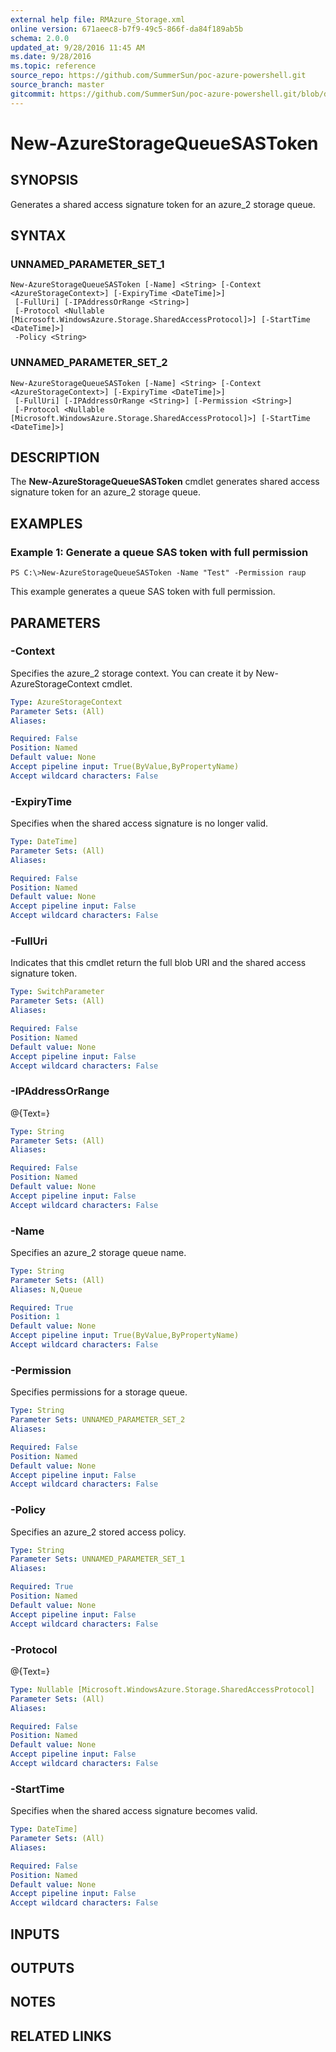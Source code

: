 ```yaml
---
external help file: RMAzure_Storage.xml
online version: 671aeec8-b7f9-49c5-866f-da84f189ab5b
schema: 2.0.0
updated_at: 9/28/2016 11:45 AM
ms.date: 9/28/2016
ms.topic: reference
source_repo: https://github.com/SummerSun/poc-azure-powershell.git
source_branch: master
gitcommit: https://github.com/SummerSun/poc-azure-powershell.git/blob/d8e0dffd31e2c18c8974bff2988471f35271ce83/azureps-cmdlets-docs/Storage/v1.0/New-AzureStorageQueueSASToken.md
---
```


# New-AzureStorageQueueSASToken
## SYNOPSIS
Generates a shared access signature token for an azure_2 storage queue.

## SYNTAX

### UNNAMED_PARAMETER_SET_1
```
New-AzureStorageQueueSASToken [-Name] <String> [-Context <AzureStorageContext>] [-ExpiryTime <DateTime]>]
 [-FullUri] [-IPAddressOrRange <String>]
 [-Protocol <Nullable [Microsoft.WindowsAzure.Storage.SharedAccessProtocol]>] [-StartTime <DateTime]>]
 -Policy <String>
```

### UNNAMED_PARAMETER_SET_2
```
New-AzureStorageQueueSASToken [-Name] <String> [-Context <AzureStorageContext>] [-ExpiryTime <DateTime]>]
 [-FullUri] [-IPAddressOrRange <String>] [-Permission <String>]
 [-Protocol <Nullable [Microsoft.WindowsAzure.Storage.SharedAccessProtocol]>] [-StartTime <DateTime]>]
```

## DESCRIPTION
The **New-AzureStorageQueueSASToken** cmdlet generates shared access signature token for an azure_2 storage queue.

## EXAMPLES

### Example 1: Generate a queue SAS token with full permission
```
PS C:\>New-AzureStorageQueueSASToken -Name "Test" -Permission raup
```

This example generates a queue SAS token with full permission.

## PARAMETERS

### -Context
Specifies the azure_2 storage context.
You can create it by New-AzureStorageContext cmdlet.

```yaml
Type: AzureStorageContext
Parameter Sets: (All)
Aliases: 

Required: False
Position: Named
Default value: None
Accept pipeline input: True(ByValue,ByPropertyName)
Accept wildcard characters: False
```

### -ExpiryTime
Specifies when the shared access signature is no longer valid.

```yaml
Type: DateTime]
Parameter Sets: (All)
Aliases: 

Required: False
Position: Named
Default value: None
Accept pipeline input: False
Accept wildcard characters: False
```

### -FullUri
Indicates that this cmdlet return the full blob URI and the shared access signature token.

```yaml
Type: SwitchParameter
Parameter Sets: (All)
Aliases: 

Required: False
Position: Named
Default value: None
Accept pipeline input: False
Accept wildcard characters: False
```

### -IPAddressOrRange
@{Text=}

```yaml
Type: String
Parameter Sets: (All)
Aliases: 

Required: False
Position: Named
Default value: None
Accept pipeline input: False
Accept wildcard characters: False
```

### -Name
Specifies an azure_2 storage queue name.

```yaml
Type: String
Parameter Sets: (All)
Aliases: N,Queue

Required: True
Position: 1
Default value: None
Accept pipeline input: True(ByValue,ByPropertyName)
Accept wildcard characters: False
```

### -Permission
Specifies permissions for a storage queue.

```yaml
Type: String
Parameter Sets: UNNAMED_PARAMETER_SET_2
Aliases: 

Required: False
Position: Named
Default value: None
Accept pipeline input: False
Accept wildcard characters: False
```

### -Policy
Specifies an azure_2 stored access policy.

```yaml
Type: String
Parameter Sets: UNNAMED_PARAMETER_SET_1
Aliases: 

Required: True
Position: Named
Default value: None
Accept pipeline input: False
Accept wildcard characters: False
```

### -Protocol
@{Text=}

```yaml
Type: Nullable [Microsoft.WindowsAzure.Storage.SharedAccessProtocol]
Parameter Sets: (All)
Aliases: 

Required: False
Position: Named
Default value: None
Accept pipeline input: False
Accept wildcard characters: False
```

### -StartTime
Specifies when the shared access signature becomes valid.

```yaml
Type: DateTime]
Parameter Sets: (All)
Aliases: 

Required: False
Position: Named
Default value: None
Accept pipeline input: False
Accept wildcard characters: False
```

## INPUTS

## OUTPUTS

## NOTES

## RELATED LINKS

